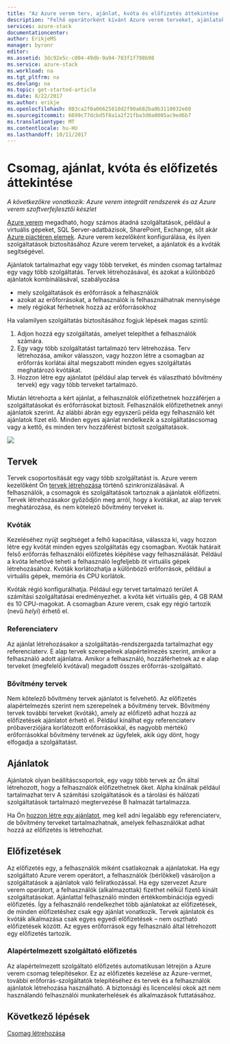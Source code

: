 ```yaml
---
title: "Az Azure verem terv, ajánlat, kvóta és előfizetés áttekintése |} Microsoft Docs"
description: "Felhő operátorként kívánt Azure verem terveket, ajánlatokat, kvóták és előfizetések ismertetése."
services: azure-stack
documentationcenter: 
author: ErikjeMS
manager: byronr
editor: 
ms.assetid: 3dc92e5c-c004-49db-9a94-783f1f798b98
ms.service: azure-stack
ms.workload: na
ms.tgt_pltfrm: na
ms.devlang: na
ms.topic: get-started-article
ms.date: 8/22/2017
ms.author: erikje
ms.openlocfilehash: 083ca2f0a06625810d2f90a682ba0b3110032e60
ms.sourcegitcommit: 6699c77dcbd5f8a1a2f21fba3d0a0005ac9ed6b7
ms.translationtype: MT
ms.contentlocale: hu-HU
ms.lasthandoff: 10/11/2017
---
```

# <a name="plan-offer-quota-and-subscription-overview"></a>Csomag, ajánlat, kvóta és előfizetés áttekintése

*A következőkre vonatkozik: Azure verem integrált rendszerek és az Azure verem szoftverfejlesztői készlet*

[Azure verem](azure-stack-poc.md) megadható, hogy számos átadná szolgáltatások, például a virtuális gépeket, SQL Server-adatbázisok, SharePoint, Exchange, sőt akár [Azure piactéren elemek](azure-stack-marketplace-azure-items.md). Azure verem kezelőként konfigurálása, és ilyen szolgáltatások biztosításához Azure verem terveket, a ajánlatok és a kvóták segítségével.

Ajánlatok tartalmazhat egy vagy több terveket, és minden csomag tartalmaz egy vagy több szolgáltatás. Tervek létrehozásával, és azokat a különböző ajánlatok kombinálásával, szabályozása
- mely szolgáltatások és erőforrások a felhasználók
- azokat az erőforrásokat, a felhasználók is felhasználhatnak mennyisége
- mely régiókat férhetnek hozzá az erőforrásokhoz

Ha valamilyen szolgáltatás biztosításához fogjuk lépések magas szintű:

1. Adjon hozzá egy szolgáltatás, amelyet telepíthet a felhasználók számára.
2. Egy vagy több szolgáltatást tartalmazó terv létrehozása. Terv létrehozása, amikor válasszon, vagy hozzon létre a csomagban az erőforrás korlátai által megszabott minden egyes szolgáltatás meghatározó kvótákat.
3. Hozzon létre egy ajánlatot (például alap tervek és választható bővítmény tervek) egy vagy több terveket tartalmazó.

Miután létrehozta a kért ajánlat, a felhasználók előfizethetnek hozzáférjen a szolgáltatásokat és erőforrásokat biztosít. Felhasználók előfizethetnek annyi ajánlatok szerint. Az alábbi ábrán egy egyszerű példa egy felhasználó két ajánlatok fizet elő. Minden egyes ajánlat rendelkezik a szolgáltatáscsomag vagy a kettő, és minden terv hozzáférést biztosít szolgáltatások.

![](media/azure-stack-key-features/image4.png)

## <a name="plans"></a>Tervek

Tervek csoportosítását egy vagy több szolgáltatást is. Azure verem kezelőként Ön [tervek létrehozása](azure-stack-create-plan.md) történő szinkronizálásával. A felhasználók, a csomagok és szolgáltatások tartoznak a ajánlatok előfizetni. Tervek létrehozásakor győződjön meg arról, hogy a kvótákat, az alap tervek meghatározása, és nem kötelező bővítmény terveket is.

### <a name="quotas"></a>Kvóták

Kezeléséhez nyújt segítséget a felhő kapacitása, válassza ki, vagy hozzon létre egy kvótát minden egyes szolgáltatás egy csomagban. Kvóták határait felső erőforrás felhasználói előfizetés kiépítése vagy felhasználását. Például a kvóta lehetővé teheti a felhasználó legfeljebb öt virtuális gépek létrehozásához. Kvóták korlátozhatja a különböző erőforrások, például a virtuális gépek, memória és CPU korlátok.

Kvóták régió konfigurálhatja. Például egy tervet tartalmazó terület A számítási szolgáltatásai eredményezhet. a kvóta két virtuális gép, 4 GB RAM és 10 CPU-magokat. A csomagban Azure verem, csak egy régió tartozik (nevű *helyi*) érhető el.

### <a name="base-plan"></a>Referenciaterv

Az ajánlat létrehozásakor a szolgáltatás-rendszergazda tartalmazhat egy referenciaterv. E alap tervek szerepelnek alapértelmezés szerint, amikor a felhasználó adott ajánlatra. Amikor a felhasználó, hozzáférhetnek az e alap terveket (megfelelő kvótával) megadott összes erőforrás-szolgáltató.

### <a name="add-on-plans"></a>Bővítmény tervek

Nem kötelező bővítmény tervek ajánlatot is felvehető. Az előfizetés alapértelmezés szerint nem szerepelnek a bővítmény tervek. Bővítmény tervek további terveket (kvóták), amely az előfizető adhat hozzá az előfizetések ajánlatot érhető el. Például kínálhat egy referenciaterv próbaverziójára korlátozott erőforrásokkal, és nagyobb mértékű erőforrásokkal bővítmény tervének az ügyfelek, akik úgy dönt, hogy elfogadja a szolgáltatást.

## <a name="offers"></a>Ajánlatok

Ajánlatok olyan beállításcsoportok, egy vagy több tervek az Ön által létrehozott, hogy a felhasználók előfizethetnek őket. Alpha kínálnak például tartalmazhat terv A számítási szolgáltatások és a tárolási és hálózati szolgáltatások tartalmazó megtervezése B halmazát tartalmazza. 

Ha Ön [hozzon létre egy ajánlatot](azure-stack-create-offer.md), meg kell adni legalább egy referenciaterv, de bővítmény terveket tartalmazhatnak, amelyek felhasználókat adhat hozzá az előfizetés is létrehozhat.


## <a name="subscriptions"></a>Előfizetések

Az előfizetés egy, a felhasználók miként csatlakoznak a ajánlatokat. Ha egy szolgáltató Azure verem operátort, a felhasználók (bérlőkkel) vásároljon a szolgáltatások a ajánlatok való feliratkozással. Ha egy szervezet Azure verem operátort, a felhasználók (alkalmazottak) fizethet nélkül fizető kínált szolgáltatásokat. Ajánlattal felhasználó minden értékkombinációja egyedi előfizetés. Így a felhasználó rendelkezhet több ajánlatokat az előfizetések, de minden előfizetéshez csak egy ajánlat vonatkozik. Tervek ajánlatok és kvóták alkalmazása csak egyes egyedi előfizetések – nem osztható előfizetések között. Az egyes erőforrások egy felhasználó által létrehozott egy előfizetés tartozik.


### <a name="default-provider-subscription"></a>Alapértelmezett szolgáltató előfizetés

Az alapértelmezett szolgáltató előfizetés automatikusan létrejön a Azure verem csomag telepítésekor. Ez az előfizetés kezelése az Azure-vermet, további erőforrás-szolgáltatók telepítéséhez és tervek és a felhasználók ajánlatok létrehozása használható. A biztonsági és licencelési okok azt nem használandó felhasználói munkaterhelések és alkalmazások futtatásához. 

## <a name="next-steps"></a>Következő lépések

[Csomag létrehozása](azure-stack-create-plan.md)
